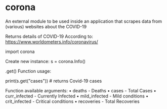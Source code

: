 # corona
An external module to be used inside an application that scrapes data from (various) websites about the COVID-19

Returns details of COVID-19
According to: https://www.worldometers.info/coronavirus/

import corona

Create new instance:
s = corona.Info()


.get() Function usage:

print(s.get("cases"))  # returns Covid-19 cases

Function available arguments:
    • deaths - Deaths
    • cases - Total Cases
    • curr_infected - Currently Infected
    • mild_infected - Mild conditions
    • crit_infected - Critical conditions
    • recoveries - Total Recoveries
